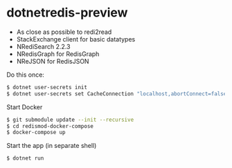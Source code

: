 # dotnetredis-preview

* As close as possible to redi2read
* StackExchange client for basic datatypes
* NRediSearch 2.2.3
* NRedisGraph for RedisGraph
* NReJSON for RedisJSON

Do this once:
```bash
$ dotnet user-secrets init
$ dotnet user-secrets set CacheConnection "localhost,abortConnect=false,ssl=false,allowAdmin=false,password="
```
Start Docker
```bash
$ git submodule update --init --recursive
$ cd redismod-docker-compose
$ docker-compose up
```
Start the app (in separate shell)
```bash
$ dotnet run
```